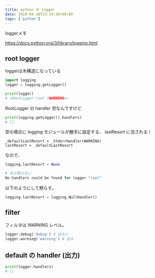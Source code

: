 ```yaml
---
title: python の logger
date: 2019-04-30T23:19:20+09:00
tags: ['python']
---
```


loggerメモ

https://docs.python.org/3/library/logging.html

## root logger

loggerは木構造になっている

```python
import logging
logger = logging.getLogger()

print(logger)
# <RootLogger root (WARNING)>
```

RootLogger の handler 空なんですけど

```python
print(logging.getLogger().handlers)
# []
```

空の場合に logging モジュールが勝手に設定する、
lastResort に流される！

```pytnon
_defaultLastResort = _StderrHandler(WARNING)
lastResort = _defaultLastResort
```

なので、

```python
logging.lastResort = None

# まだ黙らない
No handlers could be found for logger "root"
```

以下のようにして黙らす。

```python
logging.lastResort = logging.NullHandler()
```

## filter

フィルタは WARNING レベル。

```python
logger.debug('debug') # 出ない
logger.warning('warning') # 出る
```

## default の handler (出力)

```python
print(logger.handlers)
# []
```
